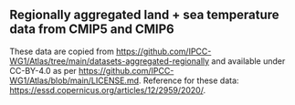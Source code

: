 ## Regionally aggregated land + sea temperature data from CMIP5 and CMIP6

These data are copied from https://github.com/IPCC-WG1/Atlas/tree/main/datasets-aggregated-regionally and available under CC-BY-4.0 as per https://github.com/IPCC-WG1/Atlas/blob/main/LICENSE.md. Reference for these data: https://essd.copernicus.org/articles/12/2959/2020/.